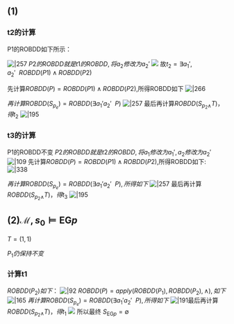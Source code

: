 ## (1)
### t2的计算
P1的ROBDD如下所示：

![|257](https://raw.githubusercontent.com/ustc21xyx/picture-bed/main/20240501144400.png)
$P2的ROBDD就是t1的ROBDD,将a_2修改为a_2'$
![](https://raw.githubusercontent.com/ustc21xyx/picture-bed/main/20240501145122.png)
故$t_{2}=\exists a_1',a_{2}' \ \ ROBDD(P1)\land ROBDD(P2)$ 


先计算$ROBDD(P)=ROBDD(P1)\land ROBDD(P2)$,所得ROBDD如下
![|266](https://raw.githubusercontent.com/ustc21xyx/picture-bed/main/20240501154648.png)

$再计算ROBDD(S_{p_e})=ROBDD(\exists a_{1}' a_{2}'\ \ P)$
![|257](https://raw.githubusercontent.com/ustc21xyx/picture-bed/main/20240501151617.png)
最后再计算$ROBDD(S_{p_{2}\land}T)，得t_2$
![|195](https://raw.githubusercontent.com/ustc21xyx/picture-bed/main/20240501152252.png)


### t3的计算
P1的ROBDD不变
$P2的ROBDD就是t2的ROBDD,将a_{1}修改为a_{1}',a_2修改为a_2'$
![|109](https://raw.githubusercontent.com/ustc21xyx/picture-bed/main/20240501152737.png)
先计算$ROBDD(P)=ROBDD(P1)\land ROBDD(P2)$,所得ROBDD如下:
![|338](https://raw.githubusercontent.com/ustc21xyx/picture-bed/main/20240501160848.png)

$再计算ROBDD(S_{p_e})=ROBDD(\exists a_{1}' a_{2}'\ \ P),所得如下$
![|257](https://raw.githubusercontent.com/ustc21xyx/picture-bed/main/20240501151617.png)
最后再计算$ROBDD(S_{p_{2}\land}T)，得t_3$
![|195](https://raw.githubusercontent.com/ustc21xyx/picture-bed/main/20240501152252.png)


## (2)$\mathcal{M},s_0\vDash\mathsf{EG}p$

$T= {(1,1)}$

$P_1仍保持不变$

### 计算t1
$ROBDD(P_2)如下：$
![|92](https://raw.githubusercontent.com/ustc21xyx/picture-bed/main/20240501163653.png)
$ROBDD(P)=apply(ROBDD(P_1),ROBDD(P_2),\land),如下$
![|165](https://raw.githubusercontent.com/ustc21xyx/picture-bed/main/20240501164646.png)
$再计算ROBDD(S_{p_e})=ROBDD(\exists a_{1}' a_{2}'\ \ P),所得如下$
![|191](https://raw.githubusercontent.com/ustc21xyx/picture-bed/main/20240501165140.png)最后再计算$ROBDD(S_{p_{2}\land}T)，得t_1$
![](https://raw.githubusercontent.com/ustc21xyx/picture-bed/main/20240501165357.png)
所以最终
$S_{\text{EG} p}=\emptyset$
